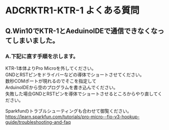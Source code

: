 # ADCRKTR1-KTR-1 よくある質問

## Q.Win10でKTR-1とAeduinoIDEで通信できなくなってしまいました。
### A.下記に直す手順を示します。
KTR-1本体よりPro Microを外してください。  
GNDとRSTピンをドライバーなどの導体でショートさせてください。  
数秒COMポートが現れるのでそこを指定して  
ArduinoIDEから空のプログラムを書き込んでください。  
失敗した場合GNDとRSTピンを導体でショートさせるところからやり直してください。   
  
Sparkfunのトラブルシューティングも合わせて御覧ください。  
https://learn.sparkfun.com/tutorials/pro-micro--fio-v3-hookup-guide/troubleshooting-and-faq

